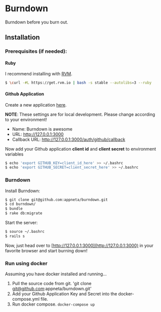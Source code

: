 Burndown
========

Burndown before you burn out.

## Installation

### Prerequisites (if needed):

#### Ruby

I recommend installing with [RVM](https://rvm.io/rvm/install/).

```bash
$ \curl -#L https://get.rvm.io | bash -s stable --autolibs=3 --ruby
```

#### Github Application

Create a new application [here](https://github.com/settings/applications/new).

**NOTE**: These settings are for local development. Please change according to
your environment!

- Name: Burndown is awesome
- URL: http://127.0.0.1:3000
- Callback URL: http://127.0.0.1:3000/auth/github/callback

Now add your Github application **client id** and **client secret** to
environment variables

```bash
$ echo 'export GITHUB_KEY=client_id_here' >> ~/.bashrc
$ echo 'export GITHUB_SECRET=client_secret_here' >> ~/.bashrc
```

### Burndown

Install Burndown:

```bash
$ git clone git@github.com:appneta/burndown.git
$ cd burndown/
$ bundle
$ rake db:migrate
```

Start the server:

```bash
$ source ~/.bashrc
$ rails s
```

Now, just head over to [http://127.0.0.1:3000](http://127.0.0.1:3000) in your
favorite browser and start burning down!

### Run using docker

Assuming you have docker installed and running...

1. Pull the source code from git. 'git clone git@github.com:appneta/burndown.git'
2. Add your Github Application Key and Secret into the docker-compose.yml file.
3. Run docker compose. `docker-compose up` 



